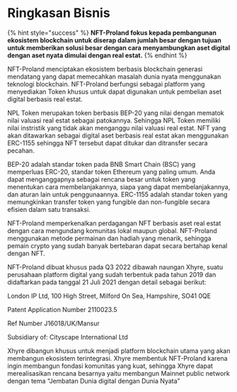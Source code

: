 # Ringkasan Bisnis

{% hint style="success" %}
**NFT-Proland fokus kepada pembangunan ekosistem blockchain untuk diserap dalam jumlah besar dengan tujuan untuk memberikan solusi besar dengan cara menyambungkan aset digital dengan aset nyata dimulai dengan real estat.**
{% endhint %}

NFT-Proland menciptakan ekosistem berbasis blockchain generasi mendatang yang dapat memecahkan masalah dunia nyata menggunakan teknologi blockchain. NFT-Proland berfungsi sebagai platform yang menyediakan Token khusus untuk dapat digunakan untuk pembelian aset digital berbasis real estat.

NPL Token merupakan token berbasis BEP-20 yang nilai dengan mematok nilai valuasi real estat sebagai patokannya. Sehingga NPL Token memiliki nilai instristik yang tidak akan menganggu nilai valuasi real estat. NFT yang akan ditawarkan sebagai digital aset berbasis real estat akan menggunakan ERC-1155 sehingga NFT tersebut dapat ditukar dan ditransfer secara pecahan.

BEP-20 adalah standar token pada BNB Smart Chain (BSC) yang memperluas ERC-20, standar token Ethereum yang paling umum. Anda dapat menganggapnya sebagai rencana besar untuk token yang menentukan cara membelanjakannya, siapa yang dapat membelanjakannya, dan aturan lain untuk penggunaannya. ERC-1155 adalah standar token yang memungkinkan transfer token yang fungible dan non-fungible secara efisien dalam satu transaksi.

NFT-Proland memperkenalkan perdagangan NFT berbasis aset real estat dengan cara mengundang komunitas lokal maupun global. NFT-Proland menggunakan metode permainan dan hadiah yang menarik, sehingga pemain crypto yang sudah banyak bertebaran dapat secara bertahap kenal dengan NFT.

NFT-Proland dibuat khusus pada Q3 2022 dibawah naungan Xhyre, suatu perusahaan platform digital yang sudah terbentuk pada tahun 2019 dan didaftarkan pada tanggal 21 Juli 2021 dengan detail sebagai berikut:

London IP Ltd, 100 High Street, Milford On Sea, Hampshire, SO41 0QE

Patent Application Number 2110023.5

Ref Number J16018/UK/Mansur

Subsidiary of: Cityscape International Ltd

&#x20;

Xhyre dibangun khusus untuk menjadi platform blockchain utama yang akan membangun ekosistem terintegrasi. Xhyre membentuk NFT-Proland karena ingin membangun fondasi komunitas yang kuat, sehingga Xhyre dapat merealisasikan rencana besarnya yaitu membangun Mainnet public network dengan tema “Jembatan Dunia digital dengan Dunia Nyata”

